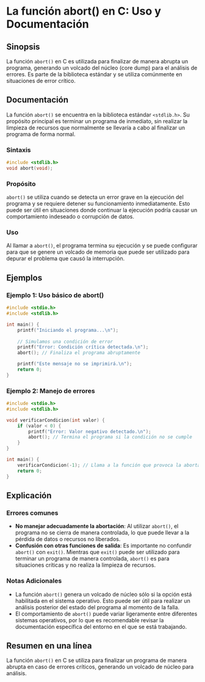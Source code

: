 <!--
Meta Description: # La función abort() en C: Uso y Documentación ## Sinopsis La función `abort()` en C es utilizada para finalizar de manera abrupta un programa, genera...
Meta Keywords: abort, programa, para, que, puede
-->

# La función abort() en C: Uso y Documentación

## Sinopsis
La función `abort()` en C es utilizada para finalizar de manera abrupta un programa, generando un volcado del núcleo (core dump) para el análisis de errores. Es parte de la biblioteca estándar y se utiliza comúnmente en situaciones de error crítico.

## Documentación
La función `abort()` se encuentra en la biblioteca estándar `<stdlib.h>`. Su propósito principal es terminar un programa de inmediato, sin realizar la limpieza de recursos que normalmente se llevaría a cabo al finalizar un programa de forma normal.

### Sintaxis
```c
#include <stdlib.h>
void abort(void);
```

### Propósito
`abort()` se utiliza cuando se detecta un error grave en la ejecución del programa y se requiere detener su funcionamiento inmediatamente. Esto puede ser útil en situaciones donde continuar la ejecución podría causar un comportamiento indeseado o corrupción de datos.

### Uso
Al llamar a `abort()`, el programa termina su ejecución y se puede configurar para que se genere un volcado de memoria que puede ser utilizado para depurar el problema que causó la interrupción.

## Ejemplos
### Ejemplo 1: Uso básico de abort()
```c
#include <stdio.h>
#include <stdlib.h>

int main() {
    printf("Iniciando el programa...\n");
    
    // Simulamos una condición de error
    printf("Error: Condición crítica detectada.\n");
    abort(); // Finaliza el programa abruptamente

    printf("Este mensaje no se imprimirá.\n");
    return 0;
}
```

### Ejemplo 2: Manejo de errores
```c
#include <stdio.h>
#include <stdlib.h>

void verificarCondicion(int valor) {
    if (valor < 0) {
        printf("Error: Valor negativo detectado.\n");
        abort(); // Termina el programa si la condición no se cumple
    }
}

int main() {
    verificarCondicion(-1); // Llama a la función que provoca la abortación
    return 0;
}
```

## Explicación
### Errores comunes
- **No manejar adecuadamente la abortación**: Al utilizar `abort()`, el programa no se cierra de manera controlada, lo que puede llevar a la pérdida de datos o recursos no liberados.
- **Confusión con otras funciones de salida**: Es importante no confundir `abort()` con `exit()`. Mientras que `exit()` puede ser utilizado para terminar un programa de manera controlada, `abort()` es para situaciones críticas y no realiza la limpieza de recursos.

### Notas Adicionales
- La función `abort()` genera un volcado de núcleo sólo si la opción está habilitada en el sistema operativo. Esto puede ser útil para realizar un análisis posterior del estado del programa al momento de la falla.
- El comportamiento de `abort()` puede variar ligeramente entre diferentes sistemas operativos, por lo que es recomendable revisar la documentación específica del entorno en el que se está trabajando.

## Resumen en una línea
La función `abort()` en C se utiliza para finalizar un programa de manera abrupta en caso de errores críticos, generando un volcado de núcleo para análisis.